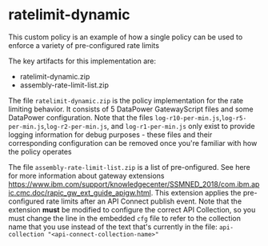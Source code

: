 # ratelimit-dynamic

This custom policy is an example of how a single policy can be used to enforce a variety of pre-configured rate limits

The key artifacts for this implementation are:
 - ratelimit-dynamic.zip 
 - assembly-rate-limit-list.zip

The file `ratelimit-dynamic.zip` is the policy implementation for the rate limiting behavior. It consists of 5 DataPower GatewayScript files and some DataPower configuration. Note that the files `log-r10-per-min.js`,`log-r5-per-min.js`,`log-r2-per-min.js`, and `log-r1-per-min.js` only exist to provide logging information for debug purposes - these files and their corresponding configuration can be removed once you're familiar with how the policy operates

The file `assembly-rate-limit-list.zip` is a  list of pre-onfigured. See here for more information about gateway extensions
https://www.ibm.com/support/knowledgecenter/SSMNED_2018/com.ibm.apic.cmc.doc/rapic_gw_ext_guide_apigw.html. This extension applies the pre-configured rate limits after an API Connect publish event. Note that the extension **must** be modified to configure the correct API Collection, so you must change the line in the embedded `cfg` file to refer to the collection name that you use instead of the text that's currently in the file: `api-collection "<api-connect-collection-name>"`
